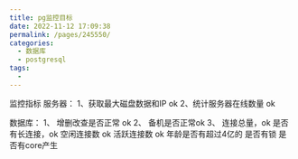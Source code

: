 ```yaml
---
title: pg监控目标
date: 2022-11-12 17:09:38
permalink: /pages/245550/
categories:
  - 数据库
  - postgresql
tags:
  - 
---
```

监控指标
服务器：
1、获取最大磁盘数据和IP ok
2、统计服务器在线数量	ok


数据库：
1、 增删改查是否正常 ok
2、 备机是否正常ok
3、 连接总量，ok
	是否有长连接，ok
	空闲连接数  ok
	活跃连接数  ok
	年龄是否有超过4亿的
	是否有锁
	是否有core产生